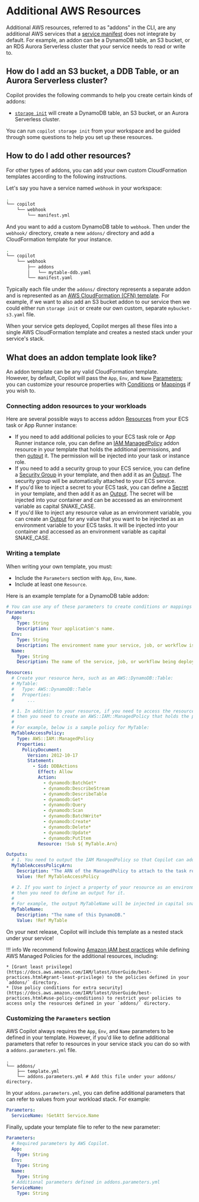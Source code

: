 # Additional AWS Resources

Additional AWS resources, referred to as "addons" in the CLI, are any additional AWS services that a [service manifest](../manifest/overview.en.md) does not integrate by default. For example, an addon can be a DynamoDB table, an S3 bucket, or an RDS Aurora Serverless cluster that your service needs to read or write to.

## How do I add an S3 bucket, a DDB Table, or an Aurora Serverless cluster?

Copilot provides the following commands to help you create certain kinds of addons:

* [`storage init`](../commands/storage-init.en.md) will create a DynamoDB table, an S3 bucket, or an Aurora Serverless cluster.  

You can run `copilot storage init` from your workspace and be guided through some questions to help you set up these resources.

## How to do I add other resources?

For other types of addons, you can add your own custom CloudFormation templates according to the following instructions.

Let's say you have a service named `webhook` in your workspace:
```bash
.
└── copilot
    └── webhook
        └── manifest.yml
```
And you want to add a custom DynamoDB table to `webhook`. Then under the `webhook/` directory, create a new `addons/` directory and add a CloudFormation template for your instance.
```bash
.
└── copilot
    └── webhook
        ├── addons
        │   └── mytable-ddb.yaml
        └── manifest.yaml
```
Typically each file under the `addons/` directory represents a separate addon and is represented as an [AWS CloudFormation (CFN) template](https://docs.aws.amazon.com/AWSCloudFormation/latest/UserGuide/template-anatomy.html). For example, if we want to also add an S3 bucket addon to our service then we could either run `storage init` or create our own custom, separate `mybucket-s3.yaml` file.
 
When your service gets deployed, Copilot merges all these files into a single AWS CloudFormation template and creates a nested stack under your service's stack.

## What does an addon template look like?
An addon template can be any valid CloudFormation template.   
However, by default, Copilot will pass the `App`, `Env`, and `Name` [Parameters](https://docs.aws.amazon.com/AWSCloudFormation/latest/UserGuide/parameters-section-structure.html); you can customize your resource properties with [Conditions](https://docs.aws.amazon.com/AWSCloudFormation/latest/UserGuide/conditions-section-structure.html) or [Mappings](https://docs.aws.amazon.com/AWSCloudFormation/latest/UserGuide/mappings-section-structure.html) if you wish to.

### Connecting addon resources to your workloads
Here are several possible ways to access addon [Resources](https://docs.aws.amazon.com/AWSCloudFormation/latest/UserGuide/resources-section-structure.html) from your ECS task or App Runner instance:

* If you need to add additional policies to your ECS task role or App Runner instance role, you can define an [IAM ManagedPolicy](https://docs.aws.amazon.com/AWSCloudFormation/latest/UserGuide/aws-resource-iam-managedpolicy.html) addon resource in your template that holds the additional permissions, and then [output](https://docs.aws.amazon.com/AWSCloudFormation/latest/UserGuide/outputs-section-structure.html) it. The permission will be injected into your task or instance role.
* If you need to add a security group to your ECS service, you can define a [Security Group](https://docs.aws.amazon.com/AWSCloudFormation/latest/UserGuide/aws-properties-ec2-security-group.html) in your template, and then add it as an [Output](https://docs.aws.amazon.com/AWSCloudFormation/latest/UserGuide/outputs-section-structure.html). The security group will be automatically attached to your ECS service. 
* If you'd like to inject a secret to your ECS task, you can define a [Secret](https://docs.aws.amazon.com/AWSCloudFormation/latest/UserGuide/aws-resource-secretsmanager-secret.html) in your template, and then add it as an [Output](https://docs.aws.amazon.com/AWSCloudFormation/latest/UserGuide/outputs-section-structure.html). The secret will be injected into your container and can be accessed as an environment variable as capital SNAKE_CASE. 
* If you'd like to inject any resource value as an environment variable, you can create an [Output](https://docs.aws.amazon.com/AWSCloudFormation/latest/UserGuide/outputs-section-structure.html) for any value that you want to be injected as an environment variable to your ECS tasks. It will be injected into your container and accessed as an environment variable  as capital SNAKE_CASE.

### Writing a template
When writing your own template, you must:  

* Include the `Parameters` section with `App`, `Env`, `Name`.  
* Include at least one `Resource`.  

Here is an example template for a DynamoDB table addon:
```yaml
# You can use any of these parameters to create conditions or mappings in your template.
Parameters:
  App:
    Type: String
    Description: Your application's name.
  Env:
    Type: String
    Description: The environment name your service, job, or workflow is being deployed to.
  Name:
    Type: String
    Description: The name of the service, job, or workflow being deployed.

Resources:
  # Create your resource here, such as an AWS::DynamoDB::Table:
  # MyTable:
  #   Type: AWS::DynamoDB::Table
  #   Properties:
  #     ...

  # 1. In addition to your resource, if you need to access the resource from your ECS task 
  # then you need to create an AWS::IAM::ManagedPolicy that holds the permissions for your resource.
  #
  # For example, below is a sample policy for MyTable:
  MyTableAccessPolicy:
    Type: AWS::IAM::ManagedPolicy
    Properties:
      PolicyDocument:
        Version: 2012-10-17
        Statement:
          - Sid: DDBActions
            Effect: Allow
            Action:
              - dynamodb:BatchGet*
              - dynamodb:DescribeStream
              - dynamodb:DescribeTable
              - dynamodb:Get*
              - dynamodb:Query
              - dynamodb:Scan
              - dynamodb:BatchWrite*
              - dynamodb:Create*
              - dynamodb:Delete*
              - dynamodb:Update*
              - dynamodb:PutItem
            Resource: !Sub ${ MyTable.Arn}

Outputs:
  # 1. You need to output the IAM ManagedPolicy so that Copilot can add it as a managed policy to your ECS task role.
  MyTableAccessPolicyArn:
    Description: "The ARN of the ManagedPolicy to attach to the task role."
    Value: !Ref MyTableAccessPolicy

  # 2. If you want to inject a property of your resource as an environment variable to your ECS task,
  # then you need to define an output for it.
  #
  # For example, the output MyTableName will be injected in capital snake case, MY_TABLE_NAME, to your task.
  MyTableName:
    Description: "The name of this DynamoDB."
    Value: !Ref MyTable
```

On your next release, Copilot will include this template as a nested stack under your service!

!!! info
    We recommend following [Amazon IAM best practices](https://docs.aws.amazon.com/IAM/latest/UserGuide/best-practices.html) while defining AWS Managed Policies for the additional resources, including:
    
    * [Grant least privilege](https://docs.aws.amazon.com/IAM/latest/UserGuide/best-practices.html#grant-least-privilege) to the policies defined in your `addons/` directory.  
    * [Use policy conditions for extra security](https://docs.aws.amazon.com/IAM/latest/UserGuide/best-practices.html#use-policy-conditions) to restrict your policies to access only the resources defined in your `addons/` directory.   


### Customizing the `Parameters` section

AWS Copilot always requires the `App`, `Env`, and `Name` parameters to be defined in your template. However, if 
you'd like to define additional parameters that refer to resources in your service stack you can do so with a 
`addons.parameters.yml` file.

```term
.
└── addons/
    ├── template.yml
    └── addons.parameters.yml # Add this file under your addons/ directory.
```

In your `addons.parameters.yml`, you can define additional parameters that can refer to values from your workload stack. For example:
```yaml
Parameters:
  ServiceName: !GetAtt Service.Name
```
Finally, update your template file to refer to the new parameter:
```yaml
Parameters:
  # Required parameters by AWS Copilot.
  App:
    Type: String
  Env:
    Type: String
  Name:
    Type: String
  # Additional parameters defined in addons.parameters.yml
  ServiceName:
    Type: String
```

